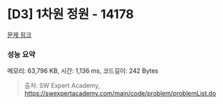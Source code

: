 # [D3] 1차원 정원 - 14178 

[문제 링크](https://swexpertacademy.com/main/code/problem/problemDetail.do?contestProbId=AX_N3oSqcyUDFARi) 

### 성능 요약

메모리: 63,796 KB, 시간: 1,136 ms, 코드길이: 242 Bytes



> 출처: SW Expert Academy, https://swexpertacademy.com/main/code/problem/problemList.do
